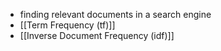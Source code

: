 - finding relevant documents in a search engine
- [[Term Frequency (tf)]]
- [[Inverse Document Frequency (idf)]]